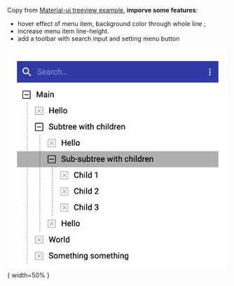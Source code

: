 Copy from [Material-ui treeview example](https://material-ui.com/components/tree-view/), **imporve some features**:

- hover effect of menu item, background color through whole line ;
- increase menu item line-height.
- add a toolbar with search input and setting menu button


![screenshot](./public/screenshot.png){ width=50% }
